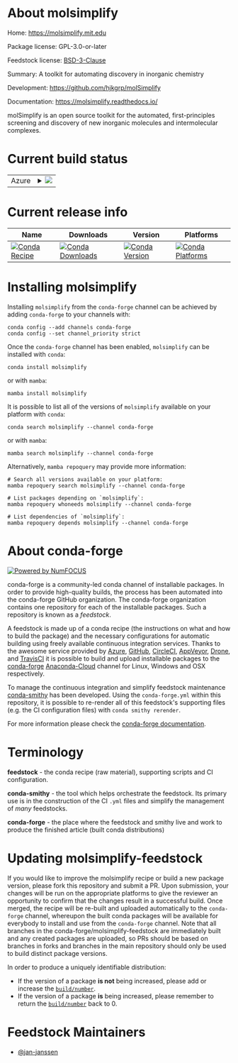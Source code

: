 About molsimplify
=================

Home: https://molsimplify.mit.edu

Package license: GPL-3.0-or-later

Feedstock license: [BSD-3-Clause](https://github.com/conda-forge/molsimplify-feedstock/blob/main/LICENSE.txt)

Summary: A toolkit for automating discovery in inorganic chemistry

Development: https://github.com/hjkgrp/molSimplify

Documentation: https://molsimplify.readthedocs.io/

molSimplify is an open source toolkit for the automated,
first-principles screening and discovery of new inorganic molecules
and intermolecular complexes.


Current build status
====================


<table>
    
  <tr>
    <td>Azure</td>
    <td>
      <details>
        <summary>
          <a href="https://dev.azure.com/conda-forge/feedstock-builds/_build/latest?definitionId=13914&branchName=main">
            <img src="https://dev.azure.com/conda-forge/feedstock-builds/_apis/build/status/molsimplify-feedstock?branchName=main">
          </a>
        </summary>
        <table>
          <thead><tr><th>Variant</th><th>Status</th></tr></thead>
          <tbody><tr>
              <td>linux_64_python3.10.____cpython</td>
              <td>
                <a href="https://dev.azure.com/conda-forge/feedstock-builds/_build/latest?definitionId=13914&branchName=main">
                  <img src="https://dev.azure.com/conda-forge/feedstock-builds/_apis/build/status/molsimplify-feedstock?branchName=main&jobName=linux&configuration=linux_64_python3.10.____cpython" alt="variant">
                </a>
              </td>
            </tr><tr>
              <td>linux_64_python3.7.____cpython</td>
              <td>
                <a href="https://dev.azure.com/conda-forge/feedstock-builds/_build/latest?definitionId=13914&branchName=main">
                  <img src="https://dev.azure.com/conda-forge/feedstock-builds/_apis/build/status/molsimplify-feedstock?branchName=main&jobName=linux&configuration=linux_64_python3.7.____cpython" alt="variant">
                </a>
              </td>
            </tr><tr>
              <td>linux_64_python3.8.____cpython</td>
              <td>
                <a href="https://dev.azure.com/conda-forge/feedstock-builds/_build/latest?definitionId=13914&branchName=main">
                  <img src="https://dev.azure.com/conda-forge/feedstock-builds/_apis/build/status/molsimplify-feedstock?branchName=main&jobName=linux&configuration=linux_64_python3.8.____cpython" alt="variant">
                </a>
              </td>
            </tr><tr>
              <td>linux_64_python3.9.____cpython</td>
              <td>
                <a href="https://dev.azure.com/conda-forge/feedstock-builds/_build/latest?definitionId=13914&branchName=main">
                  <img src="https://dev.azure.com/conda-forge/feedstock-builds/_apis/build/status/molsimplify-feedstock?branchName=main&jobName=linux&configuration=linux_64_python3.9.____cpython" alt="variant">
                </a>
              </td>
            </tr><tr>
              <td>osx_64_python3.10.____cpython</td>
              <td>
                <a href="https://dev.azure.com/conda-forge/feedstock-builds/_build/latest?definitionId=13914&branchName=main">
                  <img src="https://dev.azure.com/conda-forge/feedstock-builds/_apis/build/status/molsimplify-feedstock?branchName=main&jobName=osx&configuration=osx_64_python3.10.____cpython" alt="variant">
                </a>
              </td>
            </tr><tr>
              <td>osx_64_python3.7.____cpython</td>
              <td>
                <a href="https://dev.azure.com/conda-forge/feedstock-builds/_build/latest?definitionId=13914&branchName=main">
                  <img src="https://dev.azure.com/conda-forge/feedstock-builds/_apis/build/status/molsimplify-feedstock?branchName=main&jobName=osx&configuration=osx_64_python3.7.____cpython" alt="variant">
                </a>
              </td>
            </tr><tr>
              <td>osx_64_python3.8.____cpython</td>
              <td>
                <a href="https://dev.azure.com/conda-forge/feedstock-builds/_build/latest?definitionId=13914&branchName=main">
                  <img src="https://dev.azure.com/conda-forge/feedstock-builds/_apis/build/status/molsimplify-feedstock?branchName=main&jobName=osx&configuration=osx_64_python3.8.____cpython" alt="variant">
                </a>
              </td>
            </tr><tr>
              <td>osx_64_python3.9.____cpython</td>
              <td>
                <a href="https://dev.azure.com/conda-forge/feedstock-builds/_build/latest?definitionId=13914&branchName=main">
                  <img src="https://dev.azure.com/conda-forge/feedstock-builds/_apis/build/status/molsimplify-feedstock?branchName=main&jobName=osx&configuration=osx_64_python3.9.____cpython" alt="variant">
                </a>
              </td>
            </tr>
          </tbody>
        </table>
      </details>
    </td>
  </tr>
</table>

Current release info
====================

| Name | Downloads | Version | Platforms |
| --- | --- | --- | --- |
| [![Conda Recipe](https://img.shields.io/badge/recipe-molsimplify-green.svg)](https://anaconda.org/conda-forge/molsimplify) | [![Conda Downloads](https://img.shields.io/conda/dn/conda-forge/molsimplify.svg)](https://anaconda.org/conda-forge/molsimplify) | [![Conda Version](https://img.shields.io/conda/vn/conda-forge/molsimplify.svg)](https://anaconda.org/conda-forge/molsimplify) | [![Conda Platforms](https://img.shields.io/conda/pn/conda-forge/molsimplify.svg)](https://anaconda.org/conda-forge/molsimplify) |

Installing molsimplify
======================

Installing `molsimplify` from the `conda-forge` channel can be achieved by adding `conda-forge` to your channels with:

```
conda config --add channels conda-forge
conda config --set channel_priority strict
```

Once the `conda-forge` channel has been enabled, `molsimplify` can be installed with `conda`:

```
conda install molsimplify
```

or with `mamba`:

```
mamba install molsimplify
```

It is possible to list all of the versions of `molsimplify` available on your platform with `conda`:

```
conda search molsimplify --channel conda-forge
```

or with `mamba`:

```
mamba search molsimplify --channel conda-forge
```

Alternatively, `mamba repoquery` may provide more information:

```
# Search all versions available on your platform:
mamba repoquery search molsimplify --channel conda-forge

# List packages depending on `molsimplify`:
mamba repoquery whoneeds molsimplify --channel conda-forge

# List dependencies of `molsimplify`:
mamba repoquery depends molsimplify --channel conda-forge
```


About conda-forge
=================

[![Powered by
NumFOCUS](https://img.shields.io/badge/powered%20by-NumFOCUS-orange.svg?style=flat&colorA=E1523D&colorB=007D8A)](https://numfocus.org)

conda-forge is a community-led conda channel of installable packages.
In order to provide high-quality builds, the process has been automated into the
conda-forge GitHub organization. The conda-forge organization contains one repository
for each of the installable packages. Such a repository is known as a *feedstock*.

A feedstock is made up of a conda recipe (the instructions on what and how to build
the package) and the necessary configurations for automatic building using freely
available continuous integration services. Thanks to the awesome service provided by
[Azure](https://azure.microsoft.com/en-us/services/devops/), [GitHub](https://github.com/),
[CircleCI](https://circleci.com/), [AppVeyor](https://www.appveyor.com/),
[Drone](https://cloud.drone.io/welcome), and [TravisCI](https://travis-ci.com/)
it is possible to build and upload installable packages to the
[conda-forge](https://anaconda.org/conda-forge) [Anaconda-Cloud](https://anaconda.org/)
channel for Linux, Windows and OSX respectively.

To manage the continuous integration and simplify feedstock maintenance
[conda-smithy](https://github.com/conda-forge/conda-smithy) has been developed.
Using the ``conda-forge.yml`` within this repository, it is possible to re-render all of
this feedstock's supporting files (e.g. the CI configuration files) with ``conda smithy rerender``.

For more information please check the [conda-forge documentation](https://conda-forge.org/docs/).

Terminology
===========

**feedstock** - the conda recipe (raw material), supporting scripts and CI configuration.

**conda-smithy** - the tool which helps orchestrate the feedstock.
                   Its primary use is in the construction of the CI ``.yml`` files
                   and simplify the management of *many* feedstocks.

**conda-forge** - the place where the feedstock and smithy live and work to
                  produce the finished article (built conda distributions)


Updating molsimplify-feedstock
==============================

If you would like to improve the molsimplify recipe or build a new
package version, please fork this repository and submit a PR. Upon submission,
your changes will be run on the appropriate platforms to give the reviewer an
opportunity to confirm that the changes result in a successful build. Once
merged, the recipe will be re-built and uploaded automatically to the
`conda-forge` channel, whereupon the built conda packages will be available for
everybody to install and use from the `conda-forge` channel.
Note that all branches in the conda-forge/molsimplify-feedstock are
immediately built and any created packages are uploaded, so PRs should be based
on branches in forks and branches in the main repository should only be used to
build distinct package versions.

In order to produce a uniquely identifiable distribution:
 * If the version of a package **is not** being increased, please add or increase
   the [``build/number``](https://docs.conda.io/projects/conda-build/en/latest/resources/define-metadata.html#build-number-and-string).
 * If the version of a package **is** being increased, please remember to return
   the [``build/number``](https://docs.conda.io/projects/conda-build/en/latest/resources/define-metadata.html#build-number-and-string)
   back to 0.

Feedstock Maintainers
=====================

* [@jan-janssen](https://github.com/jan-janssen/)


